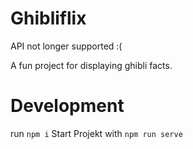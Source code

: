 # Ghibliflix
API not longer supported :(

A fun project for displaying ghibli facts.

# Development
run `npm i`
Start Projekt with `npm run serve`